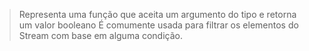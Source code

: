> Representa uma função que aceita um argumento do tipo <T> e retorna um valor booleano
> É comumente usada para filtrar os elementos do Stream com base em alguma condição.